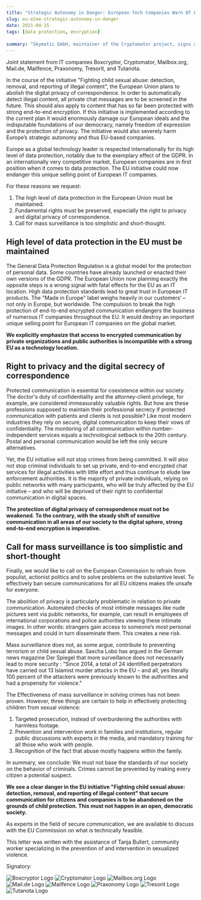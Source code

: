 ```yaml
---
title: "Strategic Autonomy in Danger: European Tech Companies Warn Of Lowering Data Protection Levels in the EU"
slug: eu-e2ee-strategic-autonomy-in-danger
date: 2021-04-15
tags: [data protection, encryption]

summary: "Skymatic GmbH, maintainer of the Cryptomator project, signs an open letter on the EU initiative \"Fighting child sexual abuse: detection, removal, and reporting of illegal content\"."
---
```

<p class="lead">Joint statement from IT companies Boxcryptor, Cryptomator, Mailbox.org, Mail.de, Mailfence, Praxonomy, Tresorit, and Tutanota.</p>

In the course of the initiative "Fighting child sexual abuse: detection, removal, and reporting of illegal content", the European Union plans to abolish the digital privacy of correspondence. In order to automatically detect illegal content, all private chat messages are to be screened in the future. This should also apply to content that has so far been protected with strong end-to-end encryption. If this initiative is implemented according to the current plan it would enormously damage our European ideals and the indisputable foundations of our democracy, namely freedom of expression and the protection of privacy. The initiative would also severely harm Europe’s strategic autonomy and thus EU-based companies. 

Europe as a global technology leader is respected internationally for its high level of data protection, notably due to the exemplary effect of the GDPR. In an internationally very competitive market, European companies are in first position when it comes to data protection. The EU initiative could now endanger this unique selling point of European IT companies.

For these reasons we request:

1. The high level of data protection in the European Union must be maintained.
2. Fundamental rights must be preserved, especially the right to privacy and digital privacy of correspondence.
3. Call for mass surveillance is too simplistic and short-thought.

## High level of data protection in the EU must be maintained
The General Data Protection Regulation is a global model for the protection of personal data. Some countries have already launched or enacted their own versions of the GDPR. The European Union now planning exactly the opposite steps is a wrong signal with fatal effects for the EU as an IT location. High data protection standards lead to great trust in European IT products. The "Made in Europe" label weighs heavily in our customers’ – not only in Europe, but  worldwide. The compulsion to break the high protection of end-to-end encrypted communication endangers the business of numerous IT companies throughout the EU. It would destroy an important unique selling point for European IT companies on the global market.

**We explicitly emphasize that access to encrypted communication by private organizations and public authorities is incompatible with a strong EU as a technology location.**

## Right to privacy and the digital secrecy of correspondence
Protected communication is essential for coexistence within our society. The doctor's duty of confidentiality and the attorney-client privilege, for example, are considered immeasurably valuable rights. But how are these professions supposed to maintain their professional secrecy if protected communication with patients and clients is not possible? Like most modern industries they rely on secure, digital communication to keep their vows of confidentiality. The monitoring of all communication within number-independent services equals a technological setback to the 20th century. Postal and personal communication would be left the only secure alternatives.

Yet, the EU initiative will not stop crimes from being committed. It will also not stop criminal individuals to set up private, end-to-end encrypted chat services for illegal activities with little effort and thus continue to elude law enforcement authorities. It is the majority of private individuals, relying on public networks with many participants, who will be truly affected by the EU initiative – and who will be deprived of their right to confidential communication in digital spaces.

**The protection of digital privacy of correspondence must not be weakened. To the contrary, with the steady shift of sensitive communication in all areas of our society to the digital sphere, strong end-to-end encryption is imperative.**

## Call for mass surveillance is too simplistic and short-thought
Finally, we would like to call on the European Commission to refrain from populist, actionist politics and to solve problems on the substantive level. To effectively ban secure communications for all EU citizens makes life unsafe for everyone.

The abolition of privacy is particularly problematic in relation to private communication.  Automated checks of most intimate messages like nude pictures sent via public networks, for example,  can result in employees of international corporations and police authorities viewing these intimate images. In other words: strangers gain access to someone’s most personal messages and could in turn disseminate them. This creates a new risk.

Mass surveillance does not, as some argue, contribute to preventing terrorism or child sexual abuse. Sascha Lobo has argued in the German news magazine Der Spiegel that  more surveillance does not necessarily lead to more security : "Since 2014, a total of 24 identified perpetrators have carried out 13 Islamist murder attacks in the EU – and all, yes literally 100 percent of the attackers were previously known to the authorities and had a propensity for violence."

The Effectiveness of mass surveillance in solving crimes has not been proven. However, three things are certain  to help in  effectively protecting children from sexual violence:

1. Targeted prosecution, instead of overburdening the authorities with harmless footage.
2. Prevention and intervention work in families and institutions, regular public discussions with experts in the media, and mandatory training for all those who work with people.
3. Recognition of the fact that abuse mostly happens within the family.

In summary, we conclude: We must not base the standards of our society on the behavior of criminals. Crimes cannot be prevented by making every citizen a potential suspect.

**We see a clear danger in the EU initiative "Fighting child sexual abuse: detection, removal, and reporting of illegal content" that secure communication for citizens and companies is to be abandoned on the grounds of child protection. This must not happen in an open, democratic society.**

As experts in the field of secure communication, we are available to discuss with the EU Commission on what is technically feasible.

This letter was written with the assistance of Tanja Bullert, community worker specializing in the prevention of and intervention in sexualized violence.

Signatory:

<div class="flex flex-wrap justify-center">
  <img class="px-8 py-4" src="/img/blog/boxcryptor-logo.png" srcset="/img/blog/boxcryptor-logo.png 1x, /img/blog/boxcryptor-logo@2x.png 2x" alt="Boxcryptor Logo"/>
  <img class="px-8 py-4" src="/img/blog/cryptomator-logo.png" srcset="/img/blog/cryptomator-logo.png 1x, /img/blog/cryptomator-logo@2x.png 2x" alt="Cryptomator Logo"/>
  <img class="px-8 py-4" src="/img/blog/mailboxorg-logo.png" srcset="/img/blog/mailboxorg-logo.png 1x, /img/blog/mailboxorg-logo@2x.png 2x" alt="Mailbox.org Logo"/>
  <img class="px-8 py-4" src="/img/blog/mailde-logo.png" srcset="/img/blog/mailde-logo.png 1x, /img/blog/mailde-logo@2x.png 2x" alt="Mail.de Logo"/>
  <img class="px-8 py-4" src="/img/blog/mailfence-logo.png" srcset="/img/blog/mailfence-logo.png 1x, /img/blog/mailfence-logo@2x.png 2x" alt="Mailfence Logo"/>
  <img class="px-8 py-4" src="/img/blog/praxonomy-logo.png" srcset="/img/blog/praxonomy-logo.png 1x, /img/blog/praxonomy-logo@2x.png 2x" alt="Praxonomy Logo"/>
  <img class="px-8 py-4" src="/img/blog/tresorit-logo.png" srcset="/img/blog/tresorit-logo.png 1x, /img/blog/tresorit-logo@2x.png 2x" alt="Tresorit Logo"/>
  <img class="px-8 py-4" src="/img/blog/tutanota-logo.png" srcset="/img/blog/tutanota-logo.png 1x, /img/blog/tutanota-logo@2x.png 2x" alt="Tutanota Logo"/>
</div>
